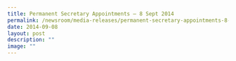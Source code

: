 ```yaml
---
title: Permanent Secretary Appointments – 8 Sept 2014
permalink: /newsroom/media-releases/permanent-secretary-appointments-8-sept-2014/
date: 2014-09-08
layout: post
description: ""
image: ""
---
```


